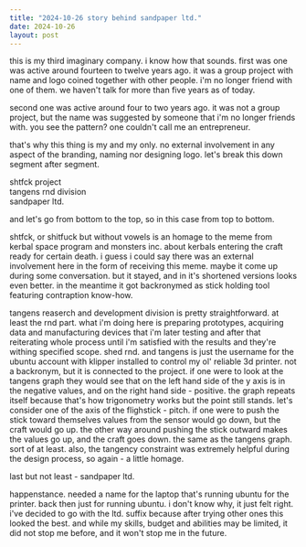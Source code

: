 ```yaml
---
title: "2024-10-26 story behind sandpaper ltd."
date: 2024-10-26
layout: post
---
```


this is my third imaginary company. i know how that sounds. first was one was active around fourteen to twelve years ago. it was a group project with name and logo coined together with other people. i'm no longer friend with one of them. we haven't talk for more than five years as of today. <br />

second one was active around four to two years ago. it was not a group project, but the name was suggested by someone that i'm no longer friends with. you see the pattern? one couldn't call me an entrepreneur. <br />

that's why this thing is my and my only. no external involvement in any aspect of the branding, naming nor designing logo. let's break this down segment after segment. <br />

shtfck project <br />
tangens rnd division <br />
sandpaper ltd. <br />

and let's go from bottom to the top, so in this case from top to bottom. <br />

shtfck, or shitfuck but without vowels is an homage to the meme from kerbal space program and monsters inc. about kerbals entering the craft ready for certain death. i guess i could say there was an external involvement here in the form of receiving this meme. maybe it come up during some conversation. but it stayed, and in it's shortened versions looks even better. in the meantime it got backronymed as stick holding tool featuring contraption know-how. <br />

tangens reaserch and development division is pretty straightforward. at least the rnd part. what i'm doing here is preparing prototypes, acquiring data and manufacturing devices that i'm later testing and after that reiterating whole process until i'm satisfied with the results and they're withing specified scope. shed rnd. and tangens is just the username for the ubuntu account with klipper installed to control my ol' reliable 3d printer. not a backronym, but it is connected to the project. if one were to look at the tangens graph they would see that on the left hand side of the y axis is in the negative values, and on the right hand side - positive. the graph repeats itself because that's how trigonometry works but the point still stands. let's consider one of the axis of the flighstick - pitch. if one were to push the stick toward themselves values from the sensor would go down, but the craft would go up. the other way around pushing the stick outward makes the values go up, and the craft goes down. the same as the tangens graph. sort of at least. also, the tangency constraint was extremely helpful during the design process, so again - a little homage. <br />

last but not least - sandpaper ltd. <br />

happenstance. needed a name for the laptop that's running ubuntu for the printer. back then just for running ubuntu. i don't know why, it just felt right. i've decided to go with the ltd. suffix because after trying other ones this looked the best. and while my skills, budget and abilities may be limited, it did not stop me before, and it won't stop me in the future. <br />
